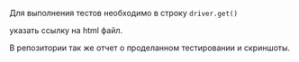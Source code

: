 Для выполнения тестов необходимо в строку `driver.get()`

указать ссылку на html файл.

В репозитории так же отчет о проделанном тестировании и скриншоты.
